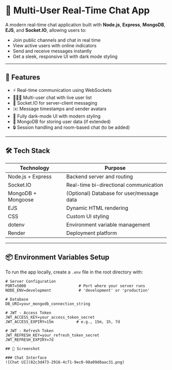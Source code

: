 # 💬 Multi-User Real-Time Chat App

A modern real-time chat application built with **Node.js**, **Express**, **MongoDB**, **EJS**, and **Socket.IO**, allowing users to:

- Join public channels and chat in real time
- View active users with online indicators
- Send and receive messages instantly
- Get a sleek, responsive UI with dark mode styling


---

## 🚀 Features

- ⚡ Real-time communication using WebSockets
- 🧑‍🤝‍🧑 Multi-user chat with live user list
- 🧠 Socket.IO for server-client messaging
- ✉️ Message timestamps and sender avatars
- 🌙 Fully dark-mode UI with modern styling
- 💾 MongoDB for storing user data (if extended)
- 🔒 Session handling and room-based chat (to be added)

---

## 🛠️ Tech Stack

| Technology         | Purpose                                     |
|--------------------|---------------------------------------------|
| Node.js + Express  | Backend server and routing                  |
| Socket.IO          | Real-time bi-directional communication      |
| MongoDB + Mongoose | (Optional) Database for user/message data   |
| EJS                | Dynamic HTML rendering                      |
| CSS                | Custom UI styling                           |
| dotenv             | Environment variable management             |
| Render             | Deployment platform                         |

---

## 📦 Environment Variables Setup

To run the app locally, create a `.env` file in the root directory with:

```env
# Server Configuration
PORT=5000                       # Port where your server runs
NODE_ENV=development            # 'development' or 'production'

# Database
DB_URI=your_mongodb_connection_string

# JWT - Access Token
JWT_ACCESS_KEY=your_access_token_secret
JWT_ACCESS_EXPIRY=15m          # e.g., 15m, 1h, 7d

# JWT - Refresh Token
JWT_REFRESH_KEY=your_refresh_token_secret
JWT_REFRESH_EXPIRY=7d

## 📸 Screenshot

### Chat Interface
![Chat UI](82c3d473-2916-4c71-9ec0-98a09d8aac31.png)



